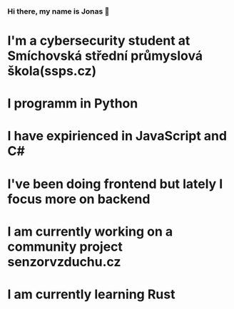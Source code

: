 ### Hi there, my name is Jonas 👋


# I'm a cybersecurity student at Smíchovská střední průmyslová škola(ssps.cz)

# I programm in Python
# I have expirienced in JavaScript and C#
# I've been doing frontend but lately I focus more on backend

# I am currently working on a community project senzorvzduchu.cz
# I am currently learning Rust

